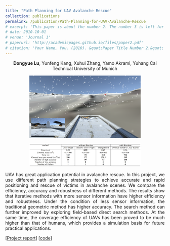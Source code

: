 ```yaml
---
title: "Path Planning for UAV Avalanche Rescue"
collection: publications
permalink: /publication/Path-Planning-for-UAV-Avalanche-Rescue
# excerpt: 'This paper is about the number 2. The number 3 is left for future work.'
# date: 2010-10-01
# venue: 'Journal 1'
# paperurl: 'http://academicpages.github.io/files/paper2.pdf'
# citation: 'Your Name, You. (2010). &quot;Paper Title Number 2.&quot; <i>Journal 1</i>. 1(2).'
---
```



<center>
<b>Dongyue Lu</b>, Yunfeng Kang, Xuhui Zhang, Yamo Akrami, Yuhang Cai <br /> 
Technical University of Munich 
</center>

<p align = "center">
<img src = ../files/scene.png alt = 'scene' height = 10% width = 70% />
 </p>
<p align = "center">
<img src = ../files/UAV-result.png alt = 'scene' height = 10% width = 70% />
</p>

<p align = "justify"> 
UAV has great application potential in avalanche rescue.
In this project, we use different path planning strategies to achieve accurate
and rapid positioning and rescue of victims in avalanche
scenes. We compare the efficiency, accuracy and robustness of
different methods. The results show that iterative methods with
more sensor information have higher efficiency and robustness.
Under the condition of less sensor information, the traditional
geometric method has higher accuracy. The search method
can further improved by exploring field-based direct search
methods. At the same time, the coverage efficiency of UAVs
has been proved to be much higher than that of humans, which
provides a simulation basis for future practical applications.
</p>

[[Project report](http://dylanorange.github.io/dongyuelu.github.io/files/UAV.pdf)]
[[code](https://github.com/DylanOrange/Path-Planning-for-UAV-Avalanche-Rescue)]